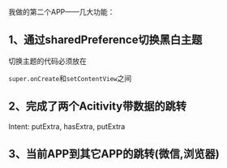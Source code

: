 我做的第二个APP——几大功能：

## 1、通过sharedPreference切换黑白主题

切换主题的代码必须放在

`super.onCreate`和`setContentView`之间

## 2、完成了两个Acitivity带数据的跳转

Intent: putExtra, hasExtra, putExtra

## 3、当前APP到其它APP的跳转(微信,浏览器)
